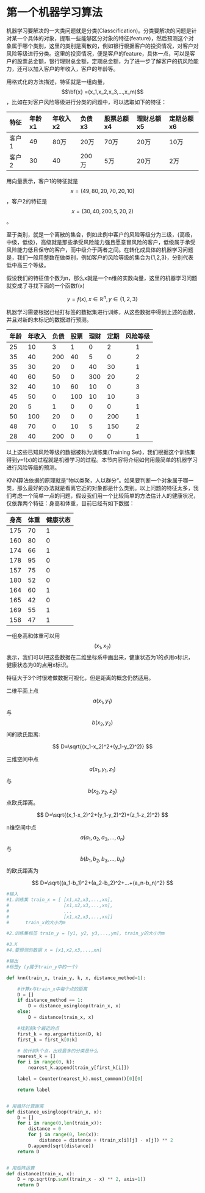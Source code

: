 # 第一个机器学习算法

机器学习要解决的一大类问题就是分类\(Classcification\)。分类要解决的问题是针对某一个具体的对象，提取一些能够区分对象的特征\(feature\)，然后预测这个对象属于哪个类别，这里的类别是离散的，例如银行根据客户的投资情况，对客户对风险等级进行分类。这里的投资情况，便是客户的feature，具体一点，可以是客户的股票总金额，银行理财总金额，定期总金额，为了进一步了解客户的抗风险能力，还可以加入客户的年收入，客户的年龄等。

用格式化的方法描述，特征就是一组向量， $$\bf{x} =(x_1,x_2,x_3,...,x_m)$$ ，比如在对客户风险等级进行分类的问题中，可以选取如下的特征：

| 特征 | 年龄x1 | 年收入x2 | 负债x3 | 股票总额x4 | 理财总额x5 | 定期总额x6 |
| :--- | :--- | :--- | :--- | :--- | :--- | :--- |
| 客户1 | 49 | 80万 | 20万 | 70万 | 20万 | 10万 |
| 客户2 | 30 | 40 | 200万 | 5万 | 20万 | 2万 |

用向量表示，客户1的特征就是 $$x=(49,80,20,70,20,10)$$ ，客户2的特征是 $$x=(30,40,200,5,20,2)$$ 。

至于类别，就是一个离散的集合，例如此例中客户的风险等级分为三级，{高级，中级，低级}，高级就是那些承受风险能力强且愿意冒风险的客户，低级属于承受风险能力低且保守的客户，而中级介于两者之间。在转化成具体的机器学习问题是，我们一般用整数在做类别，例如客户的风险等级的集合为{1,2,3}，分别代表低中高三个等级。

假设我们的特征值个数为n，那么x就是一个n维的实数向量，这里的机器学习问题就变成了寻找下面的一个函数f\(x\)

$$
y=f(x), x\in \mathbb{R}^n,y \in \{1,2,3\}
$$

机器学习需要根据已经打标签的数据集进行训练，从这些数据中得到上述的函数，并且对新的未标记的数据进行预测。

| 年龄 | 年收入 | 负债 | 股票 | 理财 | 定期 | **风险等级** |
| :--- | :--- | :--- | :--- | :--- | :--- | :---: |
| 25 | 10 | 3 | 1 | 0 | 2 | 1 |
| 35 | 40 | 200 | 40 | 5 | 0 | 2 |
| 35 | 30 | 20 | 0 | 40 | 30 | 1 |
| 40 | 60 | 50 | 0 | 300 | 20 | 2 |
| 32 | 40 | 10 | 60 | 10 | 0 | 3 |
| 45 | 50 | 0 | 100 | 10 | 10 | 3 |
| 20 | 5 | 1 | 0 | 0 | 0 | 1 |
| 50 | 100 | 20 | 0 | 0 | 200 | 1 |
| 48 | 70 | 0 | 10 | 5 | 150 | 2 |
| 28 | 40 | 200 | 0 | 0 | 0 | 1 |

以上这些已知风险等级的数据被称为训练集\(Training Set\)，我们根据这个训练集得到y=f\(x\)的过程就是机器学习的过程。本节内容将介绍如何用最简单的机器学习进行风险等级的预测。

KNN算法依据的原理就是“物以类聚，人以群分“。如果要判断一个对象属于哪一类，那么最好的办法就是看离它近的对象都是什么类别。以上问题的特征太多，我们考虑一个简单一点的问题，假设我们用一个比较简单的方法估计人的健康状况，仅依靠两个特征：身高和体重，目前已经有如下数据：

| 身高 | 体重 | 健康状态 |
| :--- | :--- | :--- |
| 175 | 70 | 1 |
| 160 | 80 | 0 |
| 174 | 66 | 1 |
| 178 | 95 | 0 |
| 157 | 75 | 0 |
| 180 | 52 | 0 |
| 164 | 60 | 1 |
| 165 | 42 | 0 |
| 169 | 55 | 1 |
| 158 | 47 | 1 |

一组身高和体重可以用 $$(x_1,x_2)$$ 表示，我们可以把这些数据在二维坐标系中画出来，健康状态为1的点用o标识，健康状态为0的点用x标识。



特征大于3个时很难做数据可视化，但是距离的概念仍然适用。

二维平面上点 $$a(x_1,y_1)$$ 与 $$b(x_2,y_2)$$ 间的欧氏距离:

$$
D=\sqrt{(x_1-x_2)^2+(y_1-y_2)^2)}
$$

三维空间中点 $$a(x_1,y_1,z_1)$$ 与 $$b(x_2,y_2,z_2)$$ 点欧氏距离。

$$
D=\sqrt{(x_1-x_2)^2+(y_1-y_2)^2)+(z_1-z_2)^2}
$$

n维空间中点 $$a(a_1,a_2,a_3,...,a_n)$$ 与 $$b(b_1,b_2,b_3,...,b_n)$$ 的欧氏距离为

$$
D=\sqrt{(a_1-b_1)^2+(a_2-b_2)^2+...+(a_n-b_n)^2}
$$



```python
#输入
#1.训练集 train_x = [ [x1,x2,x3,...,xn],
#                    [x1,x2,x3,...,xn],
#                    ...
#                    [x1,x2,x3,...,xn]]
#      train_x的大小为m

#2.训练集标签 train_y = [y1, y2, y3,...,ym], train_y的大小为m

#3.K 
#4.要预测的数据 x = [x1,x2,x3,...,xn]

#输出
#标签y (y属于train_y中的一个)

def knn(train_x, train_y, k, x, distance_method=1):

    #计算x与train_x中每个点的距离
    D = []
    if distance_method == 1:
        D = distance_usingloop(train_x, x)
    else:
        D = distance(train_x, x)

    #找到前k个最近的点
    first_k = np.argpartition(D, k)
    first_k = first_k[0:k]

    # 统计前k个点，出现最多的分类是什么
    nearest_k = []
    for i in range(0, k):
        nearest_k.append(train_y[first_k[i]])

    label = Counter(nearest_k).most_common()[0][0]

    return label


# 用循环计算距离
def distance_usingloop(train_x, x):
    D = []
    for i in range(0,len(train_x)):
        distance = 0
        for j in range(0, len(x)):
            distance = distance + (train_x[i][j] - x[j]) ** 2
        D.append(sqrt(distance))
    return D


# 用矩阵运算
def distance(train_x, x):
    D = np.sqrt(np.sum((train_x - x) ** 2, axis=1))
    return D
```








